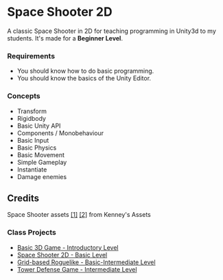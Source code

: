 # Space Shooter 2D

A classic Space Shooter in 2D for teaching programming in Unity3d to my students.
It's made for a **Beginner Level**. 

### Requirements
* You should know how to do basic programming.
* You should know the basics of the Unity Editor.

### Concepts 
* Transform
* Rigidbody
* Basic Unity API
* Components / Monobehaviour
* Basic Input
* Basic Physics
* Basic Movement
* Simple Gameplay
* Instantiate
* Damage enemies

## Credits
Space Shooter assets [[1]](https://kenney.nl/assets/space-shooter-redux) [[2]](https://kenney.nl/assets/space-shooter-extension) from Kenney's Assets

### Class Projects
* [Basic 3D Game - Introductory Level](https://github.com/MarcoElz/Unity-Basic3D)
* [Space Shooter 2D - Basic Level](https://github.com/MarcoElz/Unity_SpaceShooter2D)
* [Grid-based Roguelike - Basic-Intermediate Level](https://github.com/MarcoElz/Unity-GridRoguelike)
* [Tower Defense Game - Intermediate Level](https://github.com/MarcoElz/Unity-TowerDefense)
